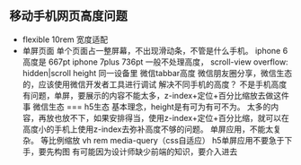 ## 移动手机网页高度问题
- flexible 10rem 宽度适配
- 单屏页面 单个页面占一整屏幕，不出现滑动条，不管是什么手机。
  iphone 6 高度是 667pt
  iphone 7plus    736pt
  一般不处理高度， scroll-view
  overflow: hidden|scroll
  height 同一设备里
  微信tabbar高度
  微信朋友圈分享，微信生态的，应该使用微信开发者工具进行调试
  解决不同手机的高度？
  不是手机高度有问题，单屏，要展示的内容不能太多，z-index+定位+百分比缩放去做这件事
  微信生态 === h5生态
  基本理念，height是有可为有可不为。
  太多的内容，再放也放不下，如果安排得当，使用z-index+定位+百分比缩，就可以在高度小的手机上使用z-index去弥补高度不够的问题。
  单屏应用，不能太复杂。
  等比例缩放 vh rem media-query（css自适应）
  h5单屏应用不要急于下手，要先构图
  有可能因为设计师缺少前端的知识，要介入进去